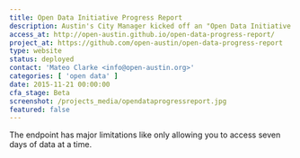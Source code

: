 ```yaml
---
title: Open Data Initiative Progress Report
description: Austin's City Manager kicked off an "Open Data Initiative 2.0" in April 2015, here are the results
access_at: http://open-austin.github.io/open-data-progress-report/
project_at: https://github.com/open-austin/open-data-progress-report
type: website
status: deployed
contact: 'Mateo Clarke <info@open-austin.org>'
categories: [ 'open data' ]
date: 2015-11-21 00:00:00
cfa_stage: Beta
screenshot: /projects_media/opendataprogressreport.jpg
featured: false
---
```


The endpoint has major limitations like only allowing you to access seven days of data at a time.
